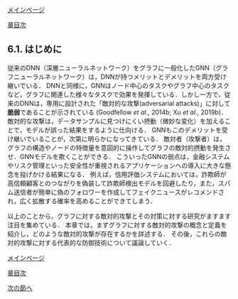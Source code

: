 [メインページ](../../index.markdown)

[章目次](./chap6.md)
## 6.1. はじめに

従来のDNN（深層ニューラルネットワーク）をグラフに一般化したGNN（グラフニューラルネットワーク）は，DNNが持つメリットとデメリットを両方受け継いでいる． DNNと同様に，GNNはノード中心のタスクやグラフ中心のタスクなど，グラフに関連した様々なタスクで効果を発揮している．しかし一方で，従来のDNNは，専用に設計された「敵対的な攻撃(adversarial attacks)」に対して**脆弱**であることが示されている (Goodfellow *et al*., 2014b; Xu *et al*., 2019b)． 敵対的な攻撃は，データサンプルに見つけにくい摂動（微妙な変化）を加えることで，モデルが誤った結果をするように仕向ける． GNNもこのデメリットを受け継いでいることが，次第に明らかになってきている． 敵対者（攻撃者）は，グラフの構造やノードの特徴量を意図的に操作してグラフの敵対的摂動を発生させ．GNNモデルを欺くことができる． こういったGNNの弱点は，金融システムやリスク管理といった安全性が重視されるアプリケーションへの導入に大きな懸念を投げかける結果になる． 例えば，信用評価システムにおいては，詐欺師が高信頼顧客とのつながりを偽装して詐欺師検出モデルを回避したり，また，スパム送信者が簡単に偽のフォロワーを作成してフェイクニュースがレコメンドされ，広く拡散する確率を高めることができてしまう．

以上のことから，グラフに対する敵対的攻撃とその対策に対する研究がますます注目を集めている． 本章では，まずグラフに対する敵対的攻撃の概念と定義を紹介し，どのような敵対的攻撃が存在するかを詳述する． その後，これらの敵対的攻撃に対する代表的な防御技術について議論していく．


[メインページ](../../index.markdown)

[章目次](./chap6.md)

[次の節へ](./subsection_02.md)


